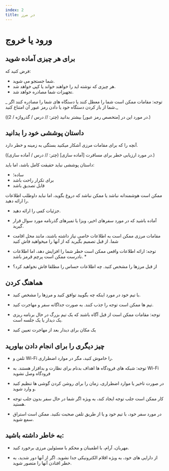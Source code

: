 ```yaml
---
index: 2
title: در مرز
---
```

# ورود یا خروج

## برای هر چیزی آماده شوید

فرض کنید که:

*   شما جستجو می شوید.
*   هر چیزی که نوشته اید را خواهند خواند یا کپی خواهد شد.
*   تجهیزات شما مصادره خواهد شد.

_ توجه: مقامات ممکن است شما را معطل کنند یا دستگاه های شما را مصادره کنند اگر شما از باز کردن دستگاه خود یا دادن رمز عبور آن امتناع کنید._

(در مورد این در [متخصص رمز عبور] بیشتر بدانید (چتر: // درس / گذرواژه / 2).)

## داستان پوششی خود را بدانید

آنچه را که برای مقامات مرزی آشکار میکنید بستگی به زمینه و خطر دارد.

(در مورد ارزیابی خطر برای مسافرت [آماده سازی] (چتر: // درس / آماده سازی).)

داستان پوششی نباید حقیقت کامل باشد، اما باید:

*   ساده؛
*   برای تکرار راحت باشد
*   قابل تصدیق باشد

ممکن است هوشمندانه نباشد یا ممکن نباشد که دروغ بگوید، اما نباید داوطلب اطلاعات را ارائه دهید.

*   جزئیات کمی را ارائه دهید.

*   آماده باشید که در مورد سفرهای اخیر، ویزا یا تمبرهای گذرنامه مورد سوال قرار گیرید.

*   مقامات مرزی ممکن است به اطلاعات خاصی نیاز داشته باشند، مانند محل اقامت شما. از قبل تصمیم بگیرید که از آنها را میخواهید فاش کنید

* توجه: ارائه اطلاعات واقعی ممکن است خطر شما را افزایش دهد، اما اطلاعات نادرست ممکن است پرچم قرمز باشد. *

*   از قبل مرزها را مشخص کنید. چه اطلاعات حساس را مطلقا فاش نخواهید کرد؟

## هماهنگ کردن

*   با تیم خود در مورد اینکه چه بگویید توافق کنید و مرزها را مشخص کنید.

*   تیم ها ممکن است توجه را جذب کنند. به صورت  جداگانه سفر و مهاجرت کنید.

* توجه: مقامات ممکن است از قبل آگاه باشند که یک تیم بزرگ در حال برنامه ریزی یک دیدار یا یک جلسه است.

*   یک مکان برای دیدار بعد از مهاجرت تعیین کنید

## چیز دیگری را برای انجام دادن بیاورید

*   تلفن و Wi-Fi را خاموش کنید، مگر در موارد اضطراری.

* توجه: شبکه های فرودگاه ها اهداف بدنام برای نظارت و بدافزار هستند. به Wi-Fi فرودگاه وصل نشوید

*   در صورت تاخیر یا موارد اضطراری، زمان را برای روشن کردن گوشی ها تنظیم کنید و وارد شوید.

*   کار ممکن است جلب توجه ایجاد کند، به ویژه اگر شما در حال سفر بدون جلب توجه هستید.

*   در مورد سفر خود، با تیم خود و یا از طریق تلفن صحبت نکنید. ممکن است استراق سمع شوید.

## به خاطر داشته باشید:

*   مهربان، آرام، با اطمینان و محکم با مسئولین مرزی برخورد کنید.

*   از دارایی های خود، به ویژه اقلام الکترونیکی جدا نشوید. اگر از آنها دور شدید، به خطر افتادن آنها را متصور شوید.